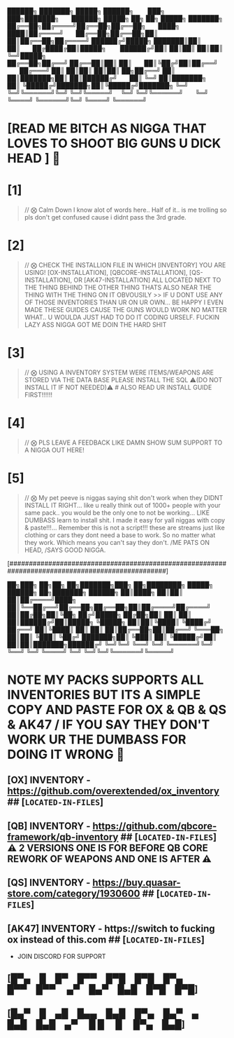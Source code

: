 
██████╗ ███████╗ █████╗ ██████╗   ███╗   ███╗███████╗  ██████╗  █████╗ ██╗     ██╗ █████╗ ███████╗
██╔══██╗██╔════╝██╔══██╗██╔══██╗  ████╗ ████║██╔════╝  ██╔══██╗██╔══██╗██║     ██║██╔══██╗██╔════╝
██████╔╝█████╗  ███████║██║  ██║  ██╔████╔██║█████╗    ██████╔╝██║  ██║██║     ██║██║  ╚═╝█████╗  
██╔══██╗██╔══╝  ██╔══██║██║  ██║  ██║╚██╔╝██║██╔══╝    ██╔═══╝ ██║  ██║██║     ██║██║  ██╗██╔══╝
██║  ██║███████╗██║  ██║██████╔╝  ██║ ╚═╝ ██║███████╗  ██║     ╚█████╔╝███████╗██║╚█████╔╝███████╗
╚═╝  ╚═╝╚══════╝╚═╝  ╚═╝╚═════╝   ╚═╝     ╚═╝╚══════╝  ╚═╝      ╚════╝ ╚══════╝╚═╝ ╚════╝ ╚══════╝

# [READ ME BITCH AS NIGGA THAT LOVES TO SHOOT BIG GUNS U DICK HEAD ] 🔫


# [1]

> // ⨂ Calm Down I know alot of words here.. Half of it.. is me trolling so pls don't get confused cause i didnt pass the 3rd grade.

# [2] 

> // ⨂ CHECK THE INSTALLION FILE IN WHICH [INVENTORY] YOU ARE USING! [OX-INSTALLATION], [QBCORE-INSTALLATION], [QS-INSTALLATION], OR [AK47-INSTALLATION] ALL LOCATED NEXT TO THE THING BEHIND THE OTHER THING THATS ALSO NEAR THE THING WITH THE THING ON IT OBVOUSILY >> IF U DONT USE ANY OF THOSE INVENTORIES THAN UR ON UR OWN... BE HAPPY I EVEN MADE THESE GUIDES CAUSE THE GUNS WOULD WORK NO MATTER WHAT.. U WOULDA JUST HAD TO DO IT CODING URSELF. FUCKIN LAZY ASS NIGGA GOT ME DOIN THE HARD SHIT

# [3]

> // ⨂ USING A INVENTORY SYSTEM WERE ITEMS/WEAPONS ARE STORED VIA THE DATA BASE PLEASE INSTALL THE SQL ⚠️(DO NOT INSTALL IT IF NOT NEEDED)⚠️ # ALSO READ UR INSTALL GUIDE FIRST!!!!!!

# [4]

> // ⨂ PLS LEAVE A FEEDBACK LIKE DAMN SHOW SUM SUPPORT TO A NIGGA OUT HERE! 

# [5]

> // ⨂ My pet peeve is niggas saying shit don't work when they DIDNT INSTALL IT RIGHT... like u really think out of 1000+ people with your same pack.. you would be the only one to not be working... LIKE DUMBASS learn to install shit. I made it easy for yall niggas with copy & paste!!!... Remember this is not a script!!! these are streams just like clothing or cars they dont need a base to work. So no matter what they work. Which means you can't say they don't. /ME PATS ON HEAD, /SAYS GOOD NIGGA.

[#################################################################################################]

██╗███╗  ██╗██╗   ██╗███████╗███╗  ██╗████████╗ █████╗ ██████╗ ██╗███████╗ ██████╗
██║████╗ ██║██║   ██║██╔════╝████╗ ██║╚══██╔══╝██╔══██╗██╔══██╗██║██╔════╝██╔════╝
██║██╔██╗██║╚██╗ ██╔╝█████╗  ██╔██╗██║   ██║   ██║  ██║██████╔╝██║█████╗  ╚█████╗ 
██║██║╚████║ ╚████╔╝ ██╔══╝  ██║╚████║   ██║   ██║  ██║██╔══██╗██║██╔══╝   ╚═══██╗
██║██║ ╚███║  ╚██╔╝  ███████╗██║ ╚███║   ██║   ╚█████╔╝██║  ██║██║███████╗██████╔╝
╚═╝╚═╝  ╚══╝   ╚═╝   ╚══════╝╚═╝  ╚══╝   ╚═╝    ╚════╝ ╚═╝  ╚═╝╚═╝╚══════╝╚═════╝ 

# NOTE MY PACKS SUPPORTS ALL INVENTORIES BUT ITS A SIMPLE COPY AND PASTE FOR OX & QB & QS & AK47 / IF YOU SAY THEY DON'T WORK UR THE DUMBASS FOR DOING IT WRONG 🫢

## [OX]   INVENTORY - https://github.com/overextended/ox_inventory          ## [`LOCATED-IN-FILES`]
## [QB]   INVENTORY - https://github.com/qbcore-framework/qb-inventory      ## [`LOCATED-IN-FILES`] ⚠️ 2 VERSIONS ONE IS FOR BEFORE QB CORE REWORK OF WEAPONS AND ONE IS AFTER ⚠️
## [QS]   INVENTORY - https://buy.quasar-store.com/category/1930600         ## [`LOCATED-IN-FILES`] 
## [AK47] INVENTORY - https://switch to fucking ox instead of this.com      ## [`LOCATED-IN-FILES`]


- JOIN DISCORD FOR SUPPORT

## [█▀▄ █ █▀ █▀▀ █▀█ █▀█ █▀▄   █▀▀ █▀▀   ▄▀ █▄▀ █▄█ █▀█ █▀█] ##
## [█▄▀ █ ▄█ █▄▄ █▄█ █▀▄ █▄▀ ▄ █▄█ █▄█ ▄▀   █ █  █  █▀▄ █▄█] ##